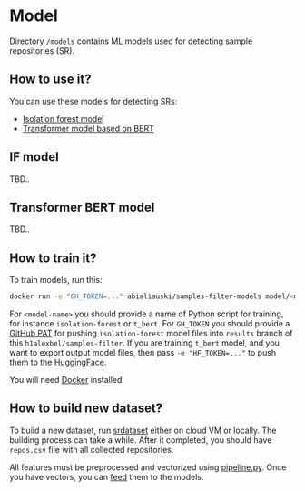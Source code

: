 # Model

Directory `/models` contains ML models used for detecting sample
repositories (SR).

## How to use it?

You can use these models for detecting SRs:

* [Isolation forest model](#if-model)
* [Transformer model based on BERT](#transformer-bert-model)

## IF model

TBD..

## Transformer BERT model

TBD..

## How to train it?

To train models, run this:

```bash
docker run -e "GH_TOKEN=..." abialiauski/samples-filter-models model/<model-name>.py
```

For `<model-name>` you should provide a name of Python script for training, for
instance `isolation-forest` or `t_bert`. For `GH_TOKEN` you should provide a
[GitHub PAT] for pushing `isolation-forest` model files into `results` branch
of this `h1alexbel/samples-filter`. If you are training `t_bert` model, and you
want to export output model files, then pass `-e "HF_TOKEN=..."` to push them
to the [HuggingFace].

You will need [Docker] installed.

## How to build new dataset?

To build a new dataset, run [srdataset] either on cloud VM or locally. The
building process can take a while. After it completed, you should have
`repos.csv` file with all collected repositories.

All features must be preprocessed and vectorized using [pipeline.py].
Once you have vectors, you can [feed](#how-to-train-it) them to the models.

[GitHub PAT]: https://docs.github.com/en/authentication/keeping-your-account-and-data-secure/managing-your-personal-access-tokens
[HuggingFace]: https://huggingface.co/models
[Docker]: https://docs.docker.com/get-docker
[srdataset]: https://github.com/h1alexbel/srdataset
[pipeline.py]: https://github.com/h1alexbel/samples-filter/blob/master/models/model/pre/pipeline.py
